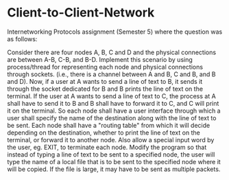# Client-to-Client-Network
Internetworking Protocols assignment (Semester 5) where the question was as follows:

Consider there are four nodes A, B, C and D and the physical connections are between A-B, C-B, and B-D. Implement this scenario by using process/thread for representing each node and physical connections through sockets. (i.e., there is a channel between A and B, C and B, and B and D). Now, if a user at A wants to send a line of text to B, it sends it through the socket dedicated for B and B prints the line of text on the terminal. If the user at A wants to send a line of text to C, the process at A shall have to send it to B and B shall have to forward it to C, and C will print it on the terminal. So each node shall have a user interface through which a user shall specify the name of the destination along with the line of text to be sent. Each node shall have a "routing table" from which it will decide depending on the destination, whether to print the line of text on the terminal, or forward it to another node. Also allow a special input word by the user, eg. EXIT, to terminate each node. Modify the program so that instead of typing a line of text to be sent to a specified node, the user will type the name of a local file that is to be sent to the specified node where it will be copied. If the file is large, it may have to be sent as multiple packets.
